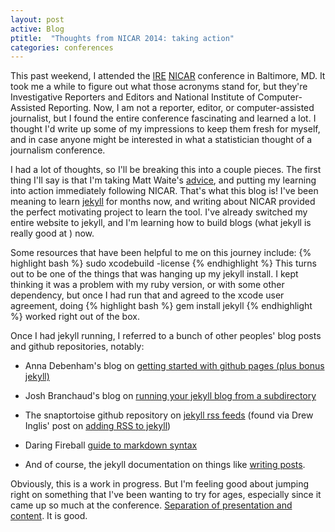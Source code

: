 ```yaml
---
layout: post
active: Blog
ptitle:  "Thoughts from NICAR 2014: taking action" 
categories: conferences 
---
```


This past weekend, I attended the [IRE](http://ire.org/) [NICAR](http://ire.org/conferences/nicar-2014/) conference in Baltimore, MD. 
It took me a while to figure out what those acronyms stand for, but they're Investigative Reporters and Editors and National Institute of Computer-Assisted Reporting. 
Now, I am not a reporter, editor, or computer-assisted journalist, but I found the entire conference fascinating and learned a lot. I thought I'd write up some of my 
impressions to keep them fresh for myself, and in case anyone might be interested in what a statistician thought of a journalism conference.

I had a lot of thoughts, so I'll be breaking this into a couple pieces. The first thing I'll say is that I'm taking Matt Waite's [advice](http://blog.mattwaite.com/post/78333096044/a-5-step-nicar-recovery-plan), and putting my learning into action immediately following NICAR. That's what this blog is! I've been meaning to learn [jekyll](http://jekyllrb.com/) for months now, and writing about NICAR provided the perfect motivating project to learn the tool. I've already switched my entire website to jekyll, and I'm learning how to build blogs (what jekyll is really good at ) now. 

Some resources that have been helpful to me on this journey include: 
{% highlight bash %}
sudo xcodebuild -license
{% endhighlight %}
This turns out to be one of the things that was hanging up my jekyll install. I kept thinking it was a problem with my ruby version, or with some other dependency, but once I had run that and agreed to the xcode user agreement, doing
{% highlight bash %}
gem install jekyll
{% endhighlight %}
worked right out of the box. 

Once I had jekyll running, I referred to a bunch of other peoples' blog posts and github repositories, notably:


* Anna Debenham's blog on [getting started with github pages (plus bonus jekyll)](http://24ways.org/2013/get-started-with-github-pages/)

* Josh Branchaud's blog on [running your jekyll blog from a subdirectory](http://joshbranchaud.com/blog/2013/03/02/Running-Your-Jekyll-Blog-from-a-Subdirectory.html) 

* The snaptortoise github repository on [jekyll rss feeds](https://github.com/snaptortoise/jekyll-rss-feeds) (found via Drew Inglis' post on [adding RSS to jekyll](http://blog.drewinglis.com/2013/03/18/adding-rss.html))

* Daring Fireball [guide to markdown syntax](http://daringfireball.net/projects/markdown/syntax)

* And of course, the jekyll documentation on things like [writing posts](http://jekyllrb.com/docs/posts/).

Obviously, this is a work in progress. But I'm feeling good about jumping right on something that I've been wanting to try for ages, especially since it came up so much at the conference. [Separation of presentation and content](http://en.wikipedia.org/wiki/Separation_of_presentation_and_content). It is good. 